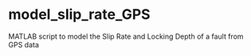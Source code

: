 # model_slip_rate_GPS
MATLAB script to model the Slip Rate and Locking Depth of a fault from GPS data
